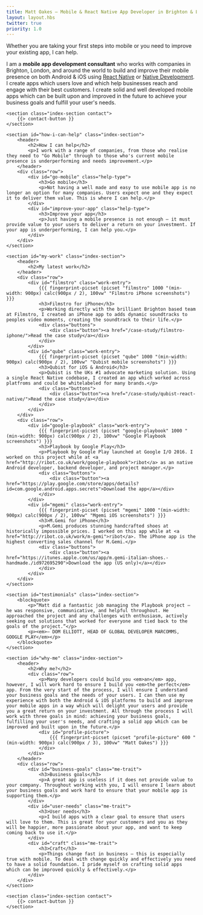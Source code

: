 ```yaml
---
title: Matt Oakes — Mobile & React Native App Developer in Brighton & London
layout: layout.hbs
twitter: true
priority: 1.0
---
```


<div id="index">
    <section id="introduction" class="index-section">
        <div id="tagline">
            <p>Whether you are taking your first steps into mobile or you need to improve your existing app, I can help.</p>
        </div>
        <div id="about">
            <p>I am a <strong>mobile app development consultant</strong> who works with companies in Brighton, London, and around the world to build and improve their mobile presence on both Android & iOS using <a href="/react-native/">React Native</a> or <a href="/native-development/">Native Development</a>. I create apps which users love and which help businesses reach and engage with their best customers. I create solid and well developed mobile apps which can be built upon and improved in the future to achieve your business goals and fulfill your user's needs.</p>
        </div>
    </section>

    <section class="index-section contact">
        {{> contact-button }}
    </section>

    <section id="how-i-can-help" class="index-section">
        <header>
            <h2>How I can help</h2>
            <p>I work with a range of companies, from those who realise they need to "Go Mobile" through to those who's current mobile presence is underperforming and needs improvement.</p>
        </header>
        <div class="row">
            <div id="go-mobile" class="help-type">
                <h3>Go mobile</h3>
                <p>Not having a well made and easy to use mobile app is no longer an option for many companies. Users expect one and they expect it to deliver them value. This is where I can help.</p>
            </div>
            <div id="improve-your-app" class="help-type">
                <h3>Improve your app</h3>
                <p>Just having a mobile presence is not enough — it must provide value to your users to deliver a return on your investment. If your app is underperforming, I can help you.</p>
            </div>
        </div>
    </section>

    <section id="my-work" class="index-section">
        <header>
            <h2>My latest work</h2>
        </header>
        <div class="row">
            <div id="filmstro" class="work-entry">
                {{{ fingerprint-picset (picset "filmstro" 1000 "(min-width: 900px) calc(900px / 2), 100vw" "Filmstro iPhone screenshots") }}}
                <h3>Filmstro for iPhone</h3>
                <p>Working directly with the brilliant Brighton based team at Filmstro, I created an iPhone app to adds dynamic soundtracks to peoples video moments, creating the soundtrack to their life.</p>
                <div class="buttons">
                    <div class="button"><a href="/case-study/filmstro-iphone/">Read the case study</a></div>
                </div>
            </div>
            <div id="qube" class="work-entry">
                {{{ fingerprint-picset (picset "qube" 1000 "(min-width: 900px) calc(900px / 2), 100vw" "Qubist mobile screenshots") }}}
                <h3>Qubist for iOS & Android</h3>
                <p>Qubist is the UKs #1 advocate marketing solution. Using a single React Native codebase, I created an app which worked across platfroms and could be whitelabeled for many brands.</p>
                <div class="buttons">
                    <div class="button"><a href="/case-study/qubist-react-native/">Read the case study</a></div>
                </div>
            </div>
        </div>
        <div class="row">
            <div id="google-playbook" class="work-entry">
                {{{ fingerprint-picset (picset "google-playbook" 1000 "(min-width: 900px) calc(900px / 2), 100vw" "Google Playbook screenshots") }}}
                <h3>Playbook by Google Play</h3>
                <p>Playbook by Google Play launched at Google I/O 2016. I worked on this project while at <a href="http://ribot.co.uk/work/google-playbook">ribot</a> as an native Android developer, backend developer, and project manager.</p>
                <div class="buttons">
                    <div class="button"><a href="https://play.google.com/store/apps/details?id=com.google.android.apps.secrets">Download the app</a></div>
                </div>
            </div>
            <div id="mgemi" class="work-entry">
                {{{ fingerprint-picset (picset "mgemi" 1000 "(min-width: 900px) calc(900px / 2), 100vw" "Mgemi iOS screenshots") }}}
                <h3>M.Gemi for iPhone</h3>
                <p>M.Gemi produces stunning handcrafted shoes at historically impossible prices. I worked on this app while at <a href="http://ribot.co.uk/work/m-gemi">ribot</a>. The iPhone app is the highest converting sales channel for M.Gemi.</p>
                <div class="buttons">
                    <div class="button"><a href="https://itunes.apple.com/us/app/m.gemi-italian-shoes.-handmade./id972695290">Download the app (US only)</a></div>
                </div>
            </div>
        </div>
    </section>

    <section id="testimonials" class="index-section">
        <blockquote>
            <p>“Matt did a fantastic job managing the Playbook project – he was responsive, communicative, and helpful throughout. He approached the project and any challenges with enthusiasm, actively seeking out solutions that worked for everyone and tied back to the goals of the project.”</p>
            <p><em>— DOM ELLIOTT, HEAD OF GLOBAL DEVELOPER MARCOMMS, GOOGLE PLAY</em></p>
        </blockquote>
    </section>

    <section id="why-me" class="index-section">
        <header>
            <h2>Why me?</h2>
            <div class="row">
                <p>Many developers could build you <em>an</em> app, however, I will work hard to ensure I build you <em>the perfect</em> app. From the very start of the process, I will ensure I understand your business goals and the needs of your users. I can then use my experience with both the Android & iOS platforms to build and improve your mobile apps in a way which will delight your users and provide you a great return on your investment. All through the process I will work with three goals in mind: achieving your business goals, fulfilling your user's needs, and crafting a solid app which can be improved and built upon in the future.</p>
                <div id="profile-picture">
                    {{{ fingerprint-picset (picset "profile-picture" 600 "(min-width: 900px) calc(900px / 3), 100vw" "Matt Oakes") }}}
                </div>
            </div>
        </header>
        <div class="row">
            <div id="business-goals" class="me-trait">
                <h3>Business goals</h3>
                <p>A great app is useless if it does not provide value to your company. Throughout working with you, I will ensure I learn about your business goals and work hard to ensure that your mobile app is supporting them.</p>
            </div>
            <div id="user-needs" class="me-trait">
                <h3>User needs</h3>
                <p>I build apps with a clear goal to ensure that users will love to them. This is great for your customers and you as they will be happier, more passionate about your app, and want to keep coming back to use it.</p>
            </div>
            <div id="craft" class="me-trait">
                <h3>Craft</h3>
                <p>Things change fast in business — this is especially true with mobile. To deal with change quickly and effectively you need to have a solid foundation. I pride myself on crafting solid apps which can be improved quickly & effectively.</p>
            </div>
        </div>
    </section>

    <section class="index-section contact">
        {{> contact-button }}
    </section>
</div>
